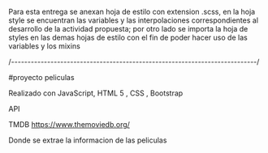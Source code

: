 Para esta entrega se anexan hoja de estilo con extension .scss, en la hoja style se encuentran las variables y las interpolaciones correspondientes al desarrollo de la actividad propuesta; por otro lado se importa la hoja de styles en las demas hojas de estilo con el fin de poder hacer uso de las variables y los mixins 

/*---------------------------------------------------------------------------*/

#proyecto peliculas 

Realizado con JavaScript, HTML 5 , CSS , Bootstrap 

API 

TMDB 
https://www.themoviedb.org/

Donde se extrae la informacion de las peliculas 



